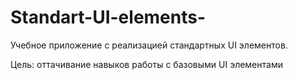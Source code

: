 # Standart-UI-elements-

Учебное приложение с реализацией стандартных UI элементов. 

Цель: оттачивание навыков работы с базовыми UI элементами
